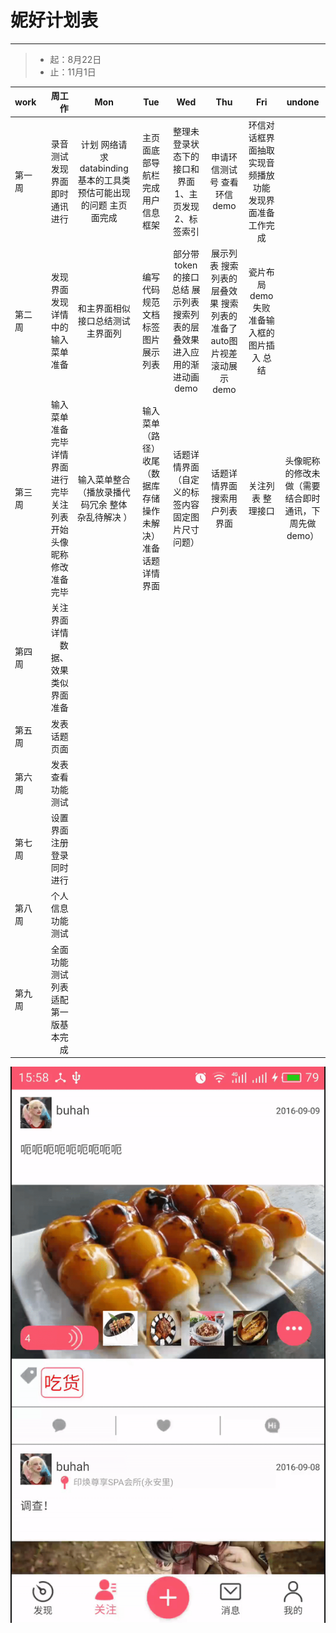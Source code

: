 
# 妮好计划表



---

>* 起：8月22日
>* 止：11月1日



| work        | 周工作   |  Mon  | Tue |Wed|Thu|Fri|undone
| --------   | -----:  | :----:  | :----:  | :----:  | :----:  | :----:  |:----:  |
| 第一周    | 录音测试 发现界面 即时通讯进行 |   计划  网络请求 databinding 基本的工具类  预估可能出现的问题  主页面完成  |主页面底部导航栏完成 用户信息框架|整理未登录状态下的接口和界面  1、主页发现 2、标签索引|申请环信测试号 查看环信demo  |环信对话框界面抽取 实现音频播放功能 发现界面准备工作完成||
| 第二周  | 发现界面 发现详情中的输入菜单准备      |     和主界面相似接口总结测试 主界面列 |编写代码规范文档 标签图片展示列表  |部分带token的接口总结 展示列表 搜索列表的层叠效果 进入应用的渐进动画demo  | 展示列表 搜索列表的层叠效果 搜索列表的  准备了auto图片视差滚动展示demo | 瓷片布局demo失败 准备输入框的图片插入  总结||
| 第三周      |        输入菜单准备完毕  详情界面进行完毕   关注列表开始 头像昵称修改准备完毕  |输入菜单整合（播放录播代码冗余 整体杂乱待解决 ）|输入菜单（路径）收尾 （数据库存储操作未解决） 准备话题详情界面|话题详情界面 （自定义的标签内容 固定图片尺寸问题）|话题详情界面 搜索用户列表界面 |关注列表 整理接口|头像昵称的修改未做（需要结合即时通讯，下周先做demo）|
| 第四周      |    关注界面  详情 数据、效果类似界面准备    |    ||||||
| 第五周      |    发表话题页面     |    ||||||
| 第六周      |  发表查看功能测试      |    ||||||
| 第七周      |    设置界面  注册登录同时进行    |||||    ||
| 第八周      |    个人信息功能测试     |    ||||||
| 第九周      |    全面功能测试 列表适配 第一版基本完成      |    ||||||

![11sep gif](https://github.com/liuranlzz/nihao/blob/master/911.gif)






